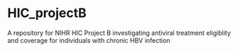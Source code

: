 # HIC_projectB
A repository for NIHR HIC Project B investigating antiviral treatment eligiblity and coverage for individuals with chronic HBV infection

